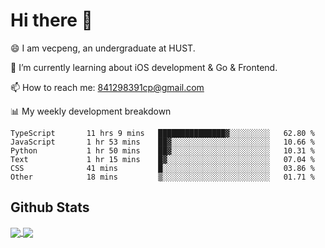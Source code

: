 
# Hi there 👋
😄 I am vecpeng, an undergraduate at HUST.

🌱 I’m currently learning about iOS development & Go & Frontend.

📫 How to reach me: 841298391cp@gmail.com

📊 My weekly development breakdown
<!--START_SECTION:waka-->

```text
TypeScript       11 hrs 9 mins   ███████████████▓░░░░░░░░░   62.80 %
JavaScript       1 hr 53 mins    ██▓░░░░░░░░░░░░░░░░░░░░░░   10.66 %
Python           1 hr 50 mins    ██▓░░░░░░░░░░░░░░░░░░░░░░   10.31 %
Text             1 hr 15 mins    █▓░░░░░░░░░░░░░░░░░░░░░░░   07.04 %
CSS              41 mins         █░░░░░░░░░░░░░░░░░░░░░░░░   03.86 %
Other            18 mins         ▒░░░░░░░░░░░░░░░░░░░░░░░░   01.71 %
```

<!--END_SECTION:waka-->

## Github Stats
<a href="https://github.com/anuraghazra/github-readme-stats">
  <img align="center" src="https://github-readme-stats.vercel.app/api?username=vecpeng&count_private=true&hide=stars" />
</a>
<a href="https://github.com/anuraghazra/convoychat">
  <img align="center" src="https://github-readme-stats.vercel.app/api/top-langs/?username=vecpeng&layout=compact" />
</a>

